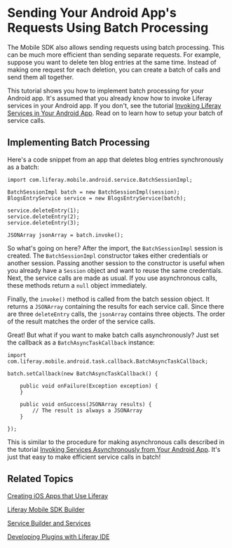 # Sending Your Android App's Requests Using Batch Processing [](id=sending-your-android-apps-requests-using-batch-processing)

The Mobile SDK also allows sending requests using batch processing. This can be
much more efficient than sending separate requests. For example, suppose you 
want to delete ten blog entries at the same time. Instead of making one request 
for each deletion, you can create a batch of calls and send them all together. 

This tutorial shows you how to implement batch processing for your Android app.
It's assumed that you already know how to invoke Liferay services in your
Android app. If you don't, see the tutorial
[Invoking Liferay Services in Your Android App](/develop/tutorials/-/knowledge_base/invoking-liferay-services-android).
Read on to learn how to setup your batch of service calls. 

## Implementing Batch Processing 

Here's a code snippet from an app that deletes blog entries synchronously as a
batch: 

    import com.liferay.mobile.android.service.BatchSessionImpl;

    BatchSessionImpl batch = new BatchSessionImpl(session);
    BlogsEntryService service = new BlogsEntryService(batch);

    service.deleteEntry(1);
    service.deleteEntry(2);
    service.deleteEntry(3);

    JSONArray jsonArray = batch.invoke();

So what's going on here? After the import, the `BatchSessionImpl` session is 
created. The `BatchSessionImpl` constructor takes either credentials or another 
session. Passing another session to the constructor is useful when you 
already have a `Session` object and want to reuse the same credentials. Next, 
the service calls are made as usual. If you use asynchronous calls, these 
methods return a `null` object immediately. 

Finally, the `invoke()` method is called from the batch session object. It
returns a `JSONArray` containing the results for each service call. Since there
are three `deleteEntry` calls, the `jsonArray` contains three objects. The order
of the result matches the order of the service calls. 

Great! But what if you want to make batch calls asynchronously? Just set the 
callback as a `BatchAsyncTaskCallback` instance: 

    import com.liferay.mobile.android.task.callback.BatchAsyncTaskCallback;

    batch.setCallback(new BatchAsyncTaskCallback() {

        public void onFailure(Exception exception) {
        }

        public void onSuccess(JSONArray results) {
            // The result is always a JSONArray 
        }

    });

This is similar to the procedure for making asynchronous calls described in the 
tutorial [Invoking Services Asynchronously from Your Android App](/develop/tutorials/-/knowledge_base/invoking-services-asynchronously-android). 
It's just that easy to make efficient service calls in batch! 

## Related Topics 

[Creating iOS Apps that Use Liferay](/develop/tutorials/-/knowledge_base/creating-ios-apps-that-use-liferay)

[Liferay Mobile SDK Builder](/develop/tutorials/-/knowledge_base/liferay-mobile-sdk-builder)

[Service Builder and Services](/develop/tutorials/-/knowledge_base/service-builder)

[Developing Plugins with Liferay IDE](/develop/tutorials/-/knowledge_base/liferay-ide)
